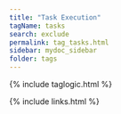 ```yaml
---
title: "Task Execution"
tagName: tasks
search: exclude
permalink: tag_tasks.html
sidebar: mydoc_sidebar
folder: tags
---
```

{% include taglogic.html %}

{% include links.html %}
